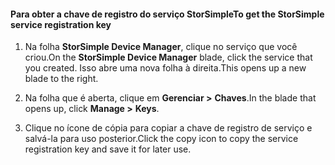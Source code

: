 #### <a name="to-get-the-storsimple-service-registration-key"></a><span data-ttu-id="90a0c-101">Para obter a chave de registro do serviço StorSimple</span><span class="sxs-lookup"><span data-stu-id="90a0c-101">To get the StorSimple service registration key</span></span>

1.  <span data-ttu-id="90a0c-102">Na folha **StorSimple Device Manager**, clique no serviço que você criou.</span><span class="sxs-lookup"><span data-stu-id="90a0c-102">On the **StorSimple Device Manager** blade, click the service that you created.</span></span> <span data-ttu-id="90a0c-103">Isso abre uma nova folha à direita.</span><span class="sxs-lookup"><span data-stu-id="90a0c-103">This opens up a new blade to the right.</span></span>

2.  <span data-ttu-id="90a0c-104">Na folha que é aberta, clique em **Gerenciar &gt;** **Chaves**.</span><span class="sxs-lookup"><span data-stu-id="90a0c-104">In the blade that opens up, click **Manage &gt;** **Keys**.</span></span>

3.  <span data-ttu-id="90a0c-105">Clique no ícone de cópia para copiar a chave de registro de serviço e salvá-la para uso posterior.</span><span class="sxs-lookup"><span data-stu-id="90a0c-105">Click the copy icon to copy the service registration key and save it for later use.</span></span>